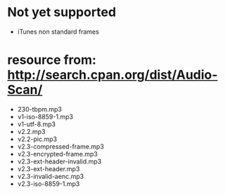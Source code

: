 # Not yet supported
- iTunes non standard frames

# resource from: http://search.cpan.org/dist/Audio-Scan/
- 230-tbpm.mp3
- v1-iso-8859-1.mp3
- v1-utf-8.mp3
- v2.2.mp3
- v2.2-pic.mp3
- v2.3-compressed-frame.mp3
- v2.3-encrypted-frame.mp3
- v2.3-ext-header-invalid.mp3
- v2.3-ext-header.mp3
- v2.3-invalid-aenc.mp3
- v2.3-iso-8859-1.mp3